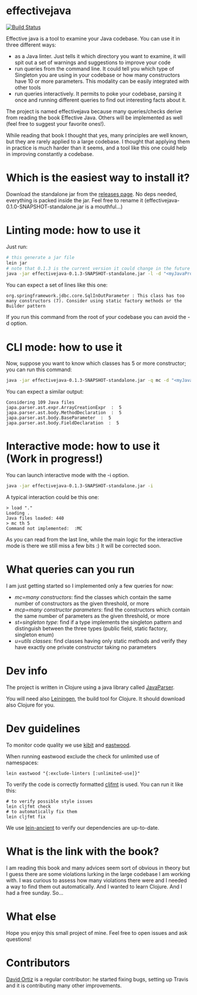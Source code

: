 effectivejava
=============

[![Build Status](https://travis-ci.org/ftomassetti/effectivejava.svg?branch=master)](https://travis-ci.org/ftomassetti/effectivejava)

Effective java is a tool to examine your Java codebase. You can use it in three different ways:
* as a Java linter. Just tells it which directory you want to examine, it will spit out a set of warnings and suggestions to improve your code
* run queries from the command line. It could tell you which type of Singleton you are using in your codebase or how many constructors have 10 or more parameters. This modality can be easily integrated with other tools
* run queries interactively. It permits to poke your codebase, parsing it once and running different queries to find out interesting facts about it.

The project is named effectivejava because many queries/checks derive from reading the book Effective Java. Others will be implemented as well (feel free to suggest your favorite ones!).

While reading that book I thought that yes, many principles are well known, but they are rarely applied to a large codebase. I thought that applying them in practice is much harder than it seems, and a tool like this one could help in improving constantly a codebase.

Which is the easiest way to install it?
=======================================

Download the standalone jar from the [releases page](https://github.com/ftomassetti/effectivejava/releases). 
No deps needed, everything is packed inside the jar.
Feel free to rename it (effectivejava-0.1.0-SNAPSHOT-standalone.jar is a mouthful...)

Linting mode: how to use it
===========================

Just run:

```bash
# this generate a jar file
lein jar
# note that 0.1.3 is the current version it could change in the future
java -jar effectivejava-0.1.3-SNAPSHOT-standalone.jar -l -d "<myJavaProjectDir>"
```

You can expect a set of lines like this one:
```
org.springframework.jdbc.core.SqlInOutParameter : This class has too many constructors (7). Consider using static factory methods or the Builder pattern
```

If you run this command from the root of your codebase you can avoid the -d option.

CLI mode: how to use it
=======================

Now, suppose you want to know which classes has 5 or more constructor; you can run this command:
```bash
java -jar effectivejava-0.1.3-SNAPSHOT-standalone.jar -q mc -d "<myJavaProjectDir>" -t 5
```
You can expect a similar output:
```
Considering 109 Java files
japa.parser.ast.expr.ArrayCreationExpr  :  5
japa.parser.ast.body.MethodDeclaration  :  5
japa.parser.ast.body.BaseParameter  :  5
japa.parser.ast.body.FieldDeclaration  :  5
```

Interactive mode: how to use it (Work in progress!)
===================================================

You can launch interactive mode with the -i option.

```bash
java -jar effectivejava-0.1.3-SNAPSHOT-standalone.jar -i
```

A typical interaction could be this one:

```
> load "."
Loading .
Java files loaded: 440
> mc th 5
Command not implemented:  :MC
```

As you can read from the last line, while the main logic for the interactive mode is there we still miss a few bits :)
It will be corrected soon.

What queries can you run
========================
I am just getting started so I implemented only a few queries for now:

* _mc=many constructors_: find the classes which contain the same number of constructors as the given threshold, or more
* _mcp=many constructor parameters_: find the constructors which contain the same number of parameters as the given threshold, or more
* _st=singleton type_: find if a type implements the singleton pattern and distinguish between the three types (public field, static factory, singleton enum)
* _u=utils classes_: find classes having only static methods and verify they have exactly one private constructor taking no parameters

Dev info
========
The project is written in Clojure using a java library called [JavaParser](https://github.com/javaparser/javaparser).

You will need also [Leiningen](http://leiningen.org/), the build tool for Clojure. It should download also Clojure for you.

Dev guidelines
==============

To monitor code quality we use [kibit](https://github.com/jonase/kibit) and [eastwood](https://github.com/jonase/eastwood).

When running eastwood exclude the check for unlimited use of namespaces:

```
lein eastwood "{:exclude-linters [:unlimited-use]}"
```

To verify the code is correctly formatted [cljfmt](https://github.com/weavejester/cljfmt) is used. You can run it like this:
```
# to verify possible style issues
lein cljfmt check
# to automatically fix them
lein cljfmt fix
```

We use [lein-ancient](https://github.com/xsc/lein-ancient) to verify our dependencies are up-to-date.

What is the link with the book?
===============================
I am reading this book and many advices seem sort of obvious in theory but I guess there are some violations lurking in the large codebase I am working with. I was curious to assess how many violations there were and I needed a way to find them out automatically.
And I wanted to learn Clojure.
And I had a free sunday.
So...

What else
=========
Hope you enjoy this small project of mine. Feel free to open issues and ask questions!

Contributors
============

[David Ortiz](https://github.com/davidor) is a regular contributor: he started fixing bugs, setting up Travis and it is contributing many other improvements.
